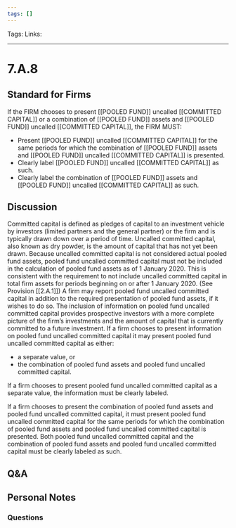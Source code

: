```yaml
---
tags: []
---
```

Tags:
Links: 
___
# 7.A.8
## Standard for Firms
If the FIRM chooses to present [[POOLED FUND]] uncalled [[COMMITTED CAPITAL]] or a combination of [[POOLED FUND]] assets and [[POOLED FUND]] uncalled [[COMMITTED CAPITAL]], the FIRM MUST:
- Present [[POOLED FUND]] uncalled [[COMMITTED CAPITAL]] for the same periods for which the combination of [[POOLED FUND]] assets and [[POOLED FUND]] uncalled [[COMMITTED CAPITAL]] is presented.
- Clearly label [[POOLED FUND]] uncalled [[COMMITTED CAPITAL]] as such.
- Clearly label the combination of [[POOLED FUND]] assets and [[POOLED FUND]] uncalled [[COMMITTED CAPITAL]] as such.
## Discussion
Committed capital is defined as pledges of capital to an investment vehicle by investors (limited partners and the general partner) or the firm and is typically drawn down over a period of time. Uncalled committed capital, also known as dry powder, is the amount of capital that has not yet been drawn. Because uncalled committed capital is not considered actual pooled fund assets, pooled fund uncalled committed capital must not be included in the calculation of pooled fund assets as of 1 January 2020. This is consistent with the requirement to not include uncalled committed capital in total firm assets for periods beginning on or after 1 January 2020. (See Provision [[2.A.1]]) A firm may report pooled fund uncalled committed capital in addition to the required presentation of pooled fund assets, if it wishes to do so. The inclusion of information on pooled fund uncalled committed capital provides prospective investors with a more complete picture of the firm’s investments and the amount of capital that is currently committed to a future investment. If a firm chooses to present information on pooled fund uncalled committed capital it may present pooled fund uncalled committed capital as either:
- a separate value, or
- the combination of pooled fund assets and pooled fund uncalled committed capital.

If a firm chooses to present pooled fund uncalled committed capital as a separate value, the information must be clearly labeled.

If a firm chooses to present the combination of pooled fund assets and pooled fund uncalled committed capital, it must present pooled fund uncalled committed capital for the same periods for which the combination of pooled fund assets and pooled fund uncalled committed capital is presented. Both pooled fund uncalled committed capital and the combination of pooled fund assets and pooled fund uncalled committed capital must be clearly labeled as such.
## Q&A

## Personal Notes

### Questions
